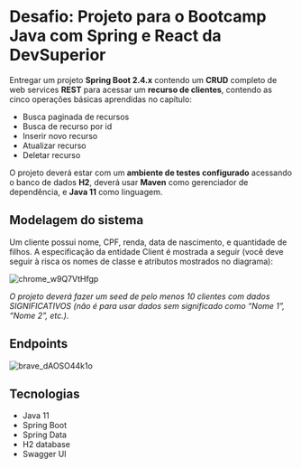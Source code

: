 # Desafio: Projeto para o Bootcamp Java com Spring e React da DevSuperior

Entregar um projeto **Spring Boot 2.4.x** contendo um **CRUD** completo de web services **REST** para acessar um **recurso de clientes**, contendo as cinco operações básicas aprendidas no capítulo:

- Busca paginada de recursos
- Busca de recurso por id
- Inserir novo recurso
- Atualizar recurso
- Deletar recurso

O projeto deverá estar com um **ambiente de testes configurado** acessando o banco de dados **H2**, deverá usar **Maven** como gerenciador de dependência, e **Java 11** como linguagem.


## Modelagem do sistema
Um cliente possui nome, CPF, renda, data de nascimento, e quantidade de filhos. A especificação da entidade Client é mostrada a seguir (você deve seguir à risca os nomes de classe e atributos mostrados no diagrama):

![chrome_w9Q7VtHfgp](https://user-images.githubusercontent.com/17866411/147418503-99dff89a-95ee-4a47-9f4b-2711d110fe20.png)

*O projeto deverá fazer um seed de pelo menos 10 clientes com dados SIGNIFICATIVOS (não é para usar dados sem significado como “Nome 1”, “Nome 2”, etc.).*

## Endpoints

![brave_dAOSO44k1o](https://user-images.githubusercontent.com/17866411/147418575-b40fe74c-1441-41a4-8a20-f622407dcde8.png)


## Tecnologias

- Java 11
- Spring Boot 
- Spring Data
- H2 database
- Swagger UI